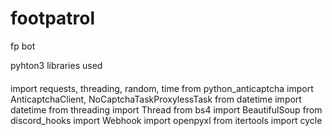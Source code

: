 # footpatrol
fp bot

pyhton3 
libraries used 

####
import requests, threading, random, time
from python_anticaptcha import AnticaptchaClient, NoCaptchaTaskProxylessTask
from datetime import datetime
from threading import Thread
from bs4 import BeautifulSoup
from discord_hooks import Webhook
import openpyxl
from itertools import cycle
####
